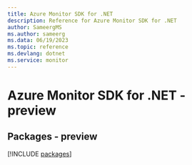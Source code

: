 ```yaml
---
title: Azure Monitor SDK for .NET
description: Reference for Azure Monitor SDK for .NET
author: SameergMS
ms.author: sameerg
ms.data: 06/19/2023
ms.topic: reference
ms.devlang: dotnet
ms.service: monitor
---
```

# Azure Monitor SDK for .NET - preview
## Packages - preview
[!INCLUDE [packages](monitor-index.md)]